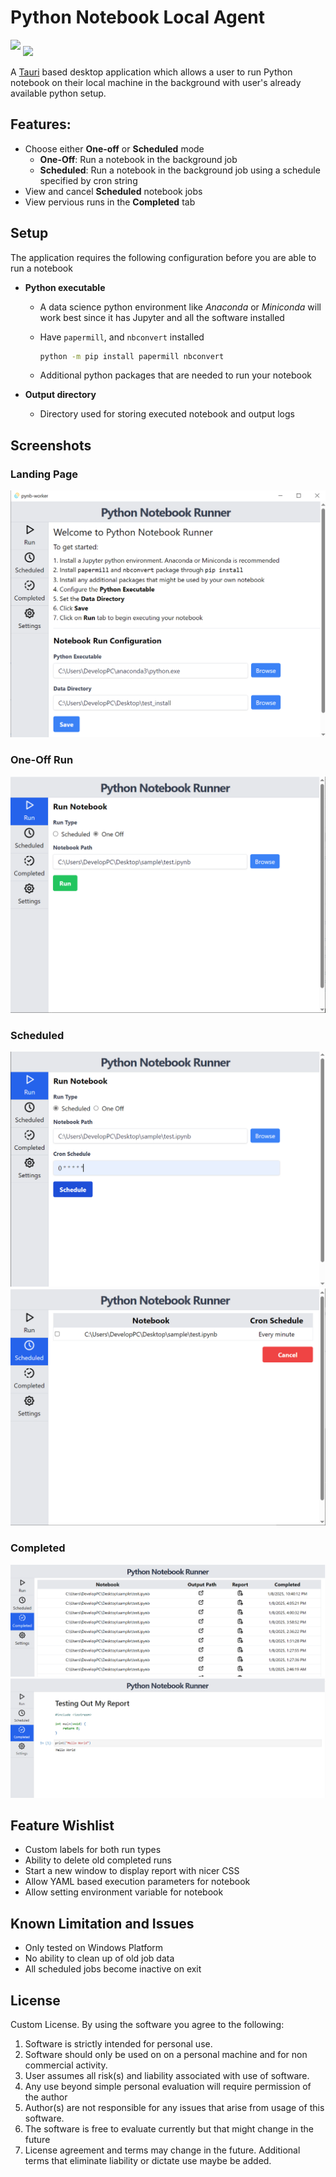 # Python Notebook Local Agent


<img src="https://tauri.app/_astro/logo_light.Br3nqH4L.svg" width=200 style="margin-bottom:10px">

<img src="https://jupyter.org/assets/logos/rectanglelogo-greytext-orangebody-greymoons.svg" width=200>

A [Tauri](https://tauri.app) based desktop application which allows a user to run Python notebook on their local machine in the background with user's already available python setup.

## Features:
- Choose either **One-off** or **Scheduled** mode
  - **One-Off**: Run a notebook in the background job
  - **Scheduled**: Run a notebook in the background job using a schedule specified by cron string
- View and cancel **Scheduled** notebook jobs
- View pervious runs in the **Completed** tab

## Setup

The application requires the following configuration before you are able to run a notebook

- **Python executable**
  - A data science python environment like *Anaconda* or *Miniconda* will work best since it has Jupyter and all the software installed
  - Have `papermill`, and `nbconvert` installed

    ```bash
    python -m pip install papermill nbconvert
    ```
  - Additional python packages that are needed to run your notebook 

- **Output directory**
  - Directory used for storing executed notebook and output logs

## Screenshots

### Landing Page

![landing](./screenshots/landing.png)

### One-Off Run

![one off](./screenshots/one_off.png)

### Scheduled 

![scheduled one](./screenshots/scheduled_1.png)
![scheduled two](./screenshots/scheduled_2.png)

### Completed

![report 1](./screenshots/report_1.png)
![report 2](./screenshots/report_2.png)


## Feature Wishlist

- Custom labels for both run types
- Ability to delete old completed runs
- Start a new window to display report with nicer CSS
- Allow YAML based execution parameters for notebook 
- Allow setting environment variable for notebook

## Known Limitation and Issues

- Only tested on Windows Platform
- No ability to clean up of old job data
- All scheduled jobs become inactive on exit

## License

Custom License. By using the software you agree to the following:

1) Software is strictly intended for personal use.
2) Software should only be used on on a personal machine and for non commercial activity.
3) User assumes all risk(s) and liability associated with use of software.
4) Any use beyond simple personal evaluation will require permission of the author
5) Author(s) are not responsible for any issues that arise from usage of this software.
6) The software is free to evaluate currently but that might change in the future
7) License agreement and terms may change in the future. Additional terms that eliminate liability or dictate use maybe be added.